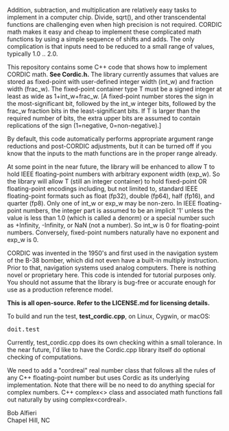 <p>
Addition, subtraction, and multiplication are relatively easy tasks to implement in a computer chip.  Divide, sqrt(), and other
transcendental functions are challenging even when high precision is not required.  CORDIC math makes it easy and cheap to implement
these complicated math functions by using a simple sequence of shifts and adds.  The only complication is that inputs need to 
be reduced to a small range of values, typically 1.0 .. 2.0.  
</p>

<p>
This repository contains some C++ code that shows how to implement CORDIC math. <b>See Cordic.h.</b>
The library currently assumes that values are stored as fixed-point with user-defined integer width (int_w) and fraction width (frac_w).  
The fixed-point container type T must be a signed integer at least as wide as 1+int_w+frac_w.  [A fixed-point number stores
the sign in the most-significant bit, followed by the int_w integer bits, followed by the frac_w fraction bits in the least-significant
bits.  If T is larger than the required number of bits, the extra upper bits are assumed to contain replications of the sign 
(1=negative, 0=non-negative).]
</p>

<p>
By default, this code automatically performs appropriate argument range reductions and post-CORDIC adjustments, 
but it can be turned off if you know that the inputs to the math functions are in the proper range already.
</p>

<p>
At some point in the near future, the library will be enhanced to allow T to hold IEEE floating-point numbers with
arbitrary exponent width (exp_w). So the library will allow T (still an integer container) to hold 
fixed-point OR floating-point encodings including, but not
limited to, standard IEEE floating-point formats such as float (fp32), double (fp64), half (fp16), and quarter (fp8).
Only one of int_w or exp_w may be non-zero.  In IEEE floating-point numbers, the integer part is assumed to be an implicit '1' unless
the value is less than 1.0 (which is called a denorm) or a special number such as +Infinity, -Infinity, or NaN (not a number). 
So int_w is 0 for floating-point numbers.
Conversely, fixed-point numbers naturally have no exponent and exp_w is 0.
</p>

<p>
CORDIC was invented in the 1950's and first used in the navigation system of the B-38 bomber, which did not
even have a built-in multiply instruction.  Prior to that, navigation systems used analog computers.
There is nothing novel or proprietary here.  This code is intended
for tutorial purposes only. You should not assume that the library is bug-free or accurate enough
for use as a production reference model.
</p>

<p>
<b>This is all open-source.  Refer to the LICENSE.md for licensing details.</b>
</p>

<p>
To build and run the test, <b>test_cordic.cpp</b>, on Linux, Cygwin, or macOS:
</p>
<pre>
doit.test
</pre>

<p>
Currently, test_cordic.cpp does its own checking within a small tolerance.  In the near future, I'd like to have
the Cordic.cpp library itself do optional checking of computations.
</p>

<p>
We need to add a "cordreal" real number class that follows all the rules of any C++ floating-point number but uses Cordic 
as its underlying implementation. Note that there will be no need to do anything special for complex numbers.  C++ complex<> 
class and associated math functions fall out naturally by using complex&lt;cordreal&gt;.
</p>

<p>
Bob Alfieri<br>
Chapel Hill, NC
</p>
